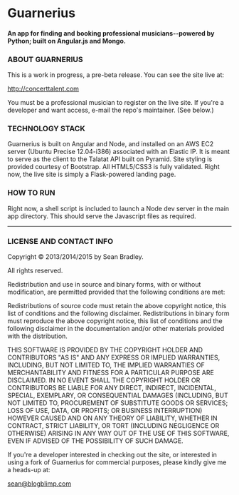 # Guarnerius
#### An app for finding and booking professional musicians--powered by Python; built on Angular.js and Mongo.


### ABOUT GUARNERIUS

This is a work in progress, a pre-beta release. You can see the site live at:

<http://concerttalent.com>

You must be a professional musician to register on the live site. If you're a developer and want access, e-mail the repo's maintainer. (See below.)

### TECHNOLOGY STACK
Guarnerius is built on Angular and Node, and installed on an AWS EC2 server (Ubuntu Precise 12.04-i386) associated with an Elastic IP. It is meant to serve as the client to the Talatat API built on Pyramid. Site styling is provided courtesy of Bootstrap.  All HTML5/CSS3 is fully validated. Right now, the live site is simply a Flask-powered landing page.

### HOW TO RUN
Right now, a shell script is included to launch a Node dev server in the main app directory. This should serve the Javascript files as required.


------------------------------------------------------------------------

### LICENSE AND CONTACT INFO

Copyright © 2013/2014/2015 by Sean Bradley.

All rights reserved.

Redistribution and use in source and binary forms, with or without modification, are permitted provided that the following conditions are met:

Redistributions of source code must retain the above copyright notice, this list of conditions and the following disclaimer. Redistributions in binary form must reproduce the above copyright notice, this list of conditions and the following disclaimer in the documentation and/or other materials provided with the distribution.

THIS SOFTWARE IS PROVIDED BY THE COPYRIGHT HOLDER AND CONTRIBUTORS "AS IS" AND ANY EXPRESS OR IMPLIED WARRANTIES, INCLUDING, BUT NOT LIMITED TO, THE IMPLIED WARRANTIES OF MERCHANTABILITY AND FITNESS FOR A PARTICULAR PURPOSE ARE DISCLAIMED. IN NO EVENT SHALL THE COPYRIGHT HOLDER OR CONTRIBUTORS BE LIABLE FOR ANY DIRECT, INDIRECT, INCIDENTAL, SPECIAL, EXEMPLARY, OR CONSEQUENTIAL DAMAGES (INCLUDING, BUT NOT LIMITED TO, PROCUREMENT OF SUBSTITUTE GOODS OR SERVICES; LOSS OF USE, DATA, OR PROFITS; OR BUSINESS INTERRUPTION) HOWEVER CAUSED AND ON ANY THEORY OF LIABILITY, WHETHER IN CONTRACT, STRICT LIABILITY, OR TORT (INCLUDING NEGLIGENCE OR OTHERWISE) ARISING IN ANY WAY OUT OF THE USE OF THIS SOFTWARE, EVEN IF ADVISED OF THE POSSIBILITY OF SUCH DAMAGE.

If you're a developer interested in checking out the site, or interested in using a fork of Guarnerius for commercial purposes, please kindly give me a heads-up at:

sean@blogblimp.com
